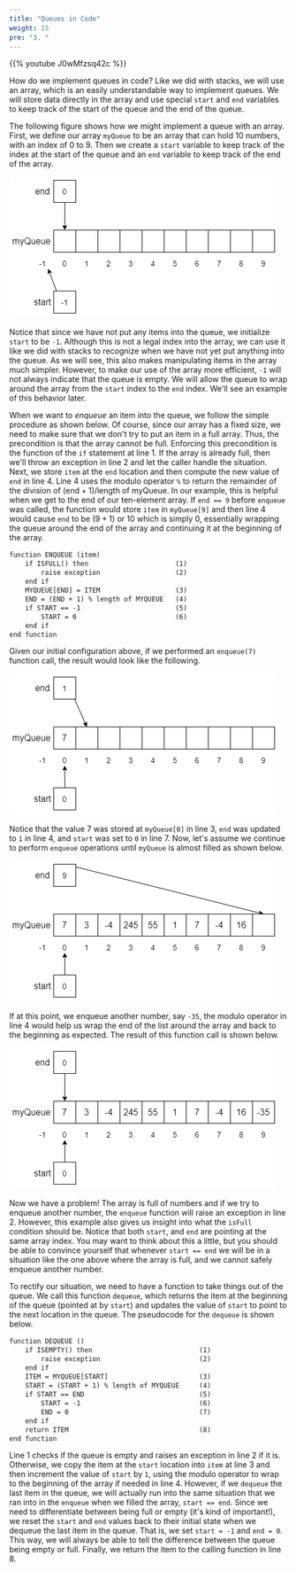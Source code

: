 ```yaml
---
title: "Queues in Code"
weight: 15
pre: "3. "
---
```

{{% youtube J0wMfzsq42c %}}

How do we implement queues in code? Like we did with stacks, we will use an array, which is an easily understandable way to implement queues. We will store data directly in the array and use special `start` and `end` variables to keep track of the start of the queue and the end of the queue.

The following figure shows how we might implement a queue with an array. First, we define our array `myQueue` to be an array that can hold 10 numbers, with an index of 0 to 9. Then we create a `start` variable to keep track of the index at the start of the queue and an `end` variable to keep track of the end of the array.

![Empty Queue](../../images/8/8.3.empty.png)
 
Notice that since we have not put any items into the queue, we initialize `start` to be `-1`. Although this is not a legal index into the array, we can use it like we did with stacks to recognize when we have not yet put anything into the queue. As we will see, this also makes manipulating items in the array much simpler. However, to make our use of the array more efficient, `-1` will not always indicate that the queue is empty. We will allow the queue to wrap around the array from the `start` index to the `end` index. We'll see an example of this behavior later.

When we want to _enqueue_ an item into the queue, we follow the simple procedure as shown below. Of course, since our array has a fixed size, we need to make sure that we don't try to put an item in a full array. Thus, the precondition is that the array cannot be full. Enforcing this precondition is the function of the `if` statement at line 1. If the array is already full, then we'll throw an exception in line 2 and let the caller handle the situation. Next, we store `item` at the `end` location and then compute the new value of `end` in line 4. Line 4 uses the modulo operator `%` to return the remainder of the division of $(\text{end} + 1) / \text{length of myQueue}$. In our example, this is helpful when we get to the end of our ten-element array. If `end == 9` before `enqueue` was called, the function would store `item` in `myQueue[9]` and then line 4 would cause `end` to be $(9 +1) % 10$ or $10 % 10$ which is simply $0$, essentially wrapping the queue around the end of the array and continuing it at the beginning of the array.

```
function ENQUEUE (item)
	if ISFULL() then			          (1)
		raise exception			          (2)
	end if	
	MYQUEUE[END] = ITEM			          (3)
	END = (END + 1) % length of MYQUEUE	  (4)
	if START == -1				          (5)
		START = 0				          (6)
	end if
end function
```

Given our initial configuration above, if we performed an `enqueue(7)` function call, the result would look like the following. 

![Queue with 1 Element](../../images/8/8.3.enqueue1.png)
 
Notice that the value 7 was stored at `myQueue[0]` in line 3, `end` was updated to `1` in line 4, and `start` was set to `0` in line 7. Now, let's assume we continue to perform `enqueue` operations until `myQueue` is almost filled as shown below.

![Queue with 9 Elements](../../images/8/8.3.enqueue9.png)
  
If at this point, we enqueue another number, say `-35`, the modulo operator in line 4 would help us wrap the end of the list around the array and back to the beginning as expected.  The result of this function call is shown below.

![Queue with 10 Elements](../../images/8/8.3.enqueue10.png)
 
Now we have a problem! The array is full of numbers and if we try to enqueue another number, the `enqueue` function will raise an exception in line 2. However, this example also gives us insight into what the `isFull` condition should be. Notice that both `start`, and `end` are pointing at the same array index. You may want to think about this a little, but you should be able to convince yourself that whenever `start == end` we will be in a situation like the one above where the array is full, and we cannot safely enqueue another number. 

To rectify our situation, we need to have a function to take things out of the queue. We call this function `dequeue`, which returns the item at the beginning of the queue (pointed at by `start`) and updates the value of `start` to point to the next location in the queue. The pseudocode for the `dequeue` is shown below.

```
function DEQUEUE ()
    if ISEMPTY() then					        (1)
		raise exception					        (2)
    end if 
	ITEM = MYQUEUE[START]					    (3)
	START = (START + 1) % length of MYQUEUE		(4)
	if START == END						        (5)
		START = -1						        (6)
		END = 0						            (7)
	end if
	return ITEM							        (8)
end function
```

Line 1 checks if the queue is empty and raises an exception in line 2 if it is. Otherwise, we copy the item at the `start` location into `item` at line 3 and then increment the value of `start` by `1`, using the modulo operator to wrap to the beginning of the array if needed in line 4. However, if we `dequeue` the last item in the queue, we will actually run into the same situation that we ran into in the `enqueue` when we filled the array, `start == end`. Since we need to differentiate between being full or empty (it's kind of important!), we reset the `start` and `end` values back to their initial state when we dequeue the last item in the queue. That is, we set `start = -1` and `end = 0`. This way, we will always be able to tell the difference between the queue being empty or full. Finally, we return the item to the calling function in line 8.
